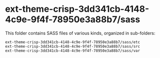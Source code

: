 # ext-theme-crisp-3dd341cb-4148-4c9e-9f4f-78950e3a88b7/sass

This folder contains SASS files of various kinds, organized in sub-folders:

    ext-theme-crisp-3dd341cb-4148-4c9e-9f4f-78950e3a88b7/sass/etc
    ext-theme-crisp-3dd341cb-4148-4c9e-9f4f-78950e3a88b7/sass/src
    ext-theme-crisp-3dd341cb-4148-4c9e-9f4f-78950e3a88b7/sass/var
